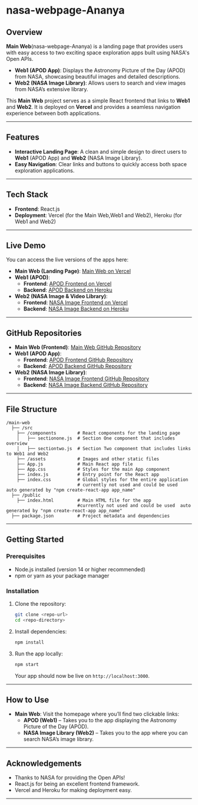 # nasa-webpage-Ananya

## Overview
**Main Web**(nasa-webpage-Ananya) is a landing page that provides users with easy access to two exciting space exploration apps built using NASA's Open APIs.

- **Web1 (APOD App)**: Displays the Astronomy Picture of the Day (APOD) from NASA, showcasing beautiful images and detailed descriptions.
- **Web2 (NASA Image  Library)**: Allows users to search and view images from NASA’s extensive library.

This **Main Web** project serves as a simple React frontend that links to **Web1** and **Web2**. It is deployed on **Vercel** and provides a seamless navigation experience between both applications.

---

## Features
- **Interactive Landing Page**: A clean and simple design to direct users to **Web1** (APOD App) and **Web2** (NASA Image Library).
- **Easy Navigation**: Clear links and buttons to quickly access both space exploration applications.

---

## Tech Stack
- **Frontend**: React.js
- **Deployment**: Vercel (for the Main Web,Web1 and Web2), Heroku (for Web1 and Web2)

---

## Live Demo

You can access the live versions of the apps here:

- **Main Web (Landing Page)**: [Main Web on Vercel](https://nasa-webpage-ananya.vercel.app)
- **Web1 (APOD)**:
  - **Frontend**: [APOD Frontend on Vercel](https://nasa-frontend-apod.vercel.app/)
  - **Backend**: [APOD Backend on Heroku](https://nasa-backend-ananya-8a0f587afdfc.herokuapp.com/)
- **Web2 (NASA Image & Video Library)**:
  - **Frontend**: [NASA Image  Frontend on Vercel](https://vercelananyanasa.vercel.app/)
  - **Backend**: [NASA Image Backend on Heroku](https://nasa-api-media-cbc610ffccef.herokuapp.com/)


---

## GitHub Repositories

- **Main Web (Frontend)**: [Main Web GitHub Repository](https://github.com/Ananyanayaka/nasa-webpage-Ananya)
- **Web1 (APOD App)**:
  - **Frontend**: [APOD Frontend GitHub Repository](https://github.com/Ananyanayaka/nasa-FRONTEND-APOD)
  - **Backend**: [APOD Backend GitHub Repository](https://github.com/Ananyanayaka/nasa-app-Backend-APOD)
- **Web2 (NASA Image Library)**:
  - **Frontend**: [NASA Image Frontend GitHub Repository](https://github.com/Ananyanayaka/-Vercel_NASA_frontend)
  - **Backend**: [NASA Image Backend GitHub Repository](https://github.com/Ananyanayaka/Heroku_server_node)

---
## File Structure

```
/main-web
  ├── /src
    ├── /components        # React components for the landing page
    │   ├── sectionone.js  # Section One component that includes overview 
    │   ├── sectiontwo.js  # Section Two component that includes links to Web1 and Web2
    ├── /assets            # Images and other static files 
    ├── App.js             # Main React app file 
    ├── App.css            # Styles for the main App component
    ├── index.js           # Entry point for the React app
    ├── index.css          # Global styles for the entire application
                           # currently not used and could be used  auto generated by "npm create-react-app app_name"
  ├── /public
    ├── index.html         # Main HTML file for the app
                           #currently not used and could be used  auto generated by "npm create-react-app app_name"
  ├── package.json         # Project metadata and dependencies

```
---

## Getting Started

### Prerequisites
- Node.js installed (version 14 or higher recommended)
- npm or yarn as your package manager

### Installation

1. Clone the repository:

    ```bash
    git clone <repo-url>
    cd <repo-directory>
    ```

2. Install dependencies:

    ```bash
    npm install
    ```

3. Run the app locally:

    ```bash
    npm start
    ```

    Your app should now be live on `http://localhost:3000`.

---

## How to Use

- **Main Web**: Visit the homepage where you’ll find two clickable links:
  - **APOD (Web1)** – Takes you to the app displaying the Astronomy Picture of the Day (APOD).
  - **NASA Image Library (Web2)** – Takes you to the app where you can search NASA’s image  library.


---

## Acknowledgements
- Thanks to NASA for providing the Open APIs!
- React.js for being an excellent frontend framework.
- Vercel and Heroku for making deployment easy.

---


